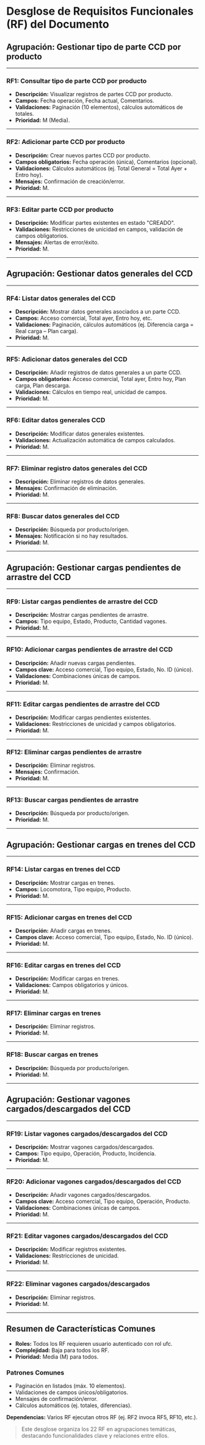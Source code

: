 # Desglose de Requisitos Funcionales (RF) del Documento

## Agrupación: Gestionar tipo de parte CCD por producto

---

### RF1: Consultar tipo de parte CCD por producto

- **Descripción:** Visualizar registros de partes CCD por producto.
- **Campos:** Fecha operación, Fecha actual, Comentarios.
- **Validaciones:** Paginación (10 elementos), cálculos automáticos de totales.
- **Prioridad:** M (Media).

---

### RF2: Adicionar parte CCD por producto

- **Descripción:** Crear nuevos partes CCD por producto.
- **Campos obligatorios:** Fecha operación (única), Comentarios (opcional).
- **Validaciones:** Cálculos automáticos (ej. Total General = Total Ayer + Entro hoy).
- **Mensajes:** Confirmación de creación/error.
- **Prioridad:** M.

---

### RF3: Editar parte CCD por producto

- **Descripción:** Modificar partes existentes en estado "CREADO".
- **Validaciones:** Restricciones de unicidad en campos, validación de campos obligatorios.
- **Mensajes:** Alertas de error/éxito.
- **Prioridad:** M.

---

## Agrupación: Gestionar datos generales del CCD

---

### RF4: Listar datos generales del CCD

- **Descripción:** Mostrar datos generales asociados a un parte CCD.
- **Campos:** Acceso comercial, Total ayer, Entro hoy, etc.
- **Validaciones:** Paginación, cálculos automáticos (ej. Diferencia carga = Real carga – Plan carga).
- **Prioridad:** M.

---

### RF5: Adicionar datos generales del CCD

- **Descripción:** Añadir registros de datos generales a un parte CCD.
- **Campos obligatorios:** Acceso comercial, Total ayer, Entro hoy, Plan carga, Plan descarga.
- **Validaciones:** Cálculos en tiempo real, unicidad de campos.
- **Prioridad:** M.

---

### RF6: Editar datos generales CCD

- **Descripción:** Modificar datos generales existentes.
- **Validaciones:** Actualización automática de campos calculados.
- **Prioridad:** M.

---

### RF7: Eliminar registro datos generales del CCD

- **Descripción:** Eliminar registros de datos generales.
- **Mensajes:** Confirmación de eliminación.
- **Prioridad:** M.

---

### RF8: Buscar datos generales del CCD

- **Descripción:** Búsqueda por producto/origen.
- **Mensajes:** Notificación si no hay resultados.
- **Prioridad:** M.

---

## Agrupación: Gestionar cargas pendientes de arrastre del CCD

---

### RF9: Listar cargas pendientes de arrastre del CCD

- **Descripción:** Mostrar cargas pendientes de arrastre.
- **Campos:** Tipo equipo, Estado, Producto, Cantidad vagones.
- **Prioridad:** M.

---

### RF10: Adicionar cargas pendientes de arrastre del CCD

- **Descripción:** Añadir nuevas cargas pendientes.
- **Campos clave:** Acceso comercial, Tipo equipo, Estado, No. ID (único).
- **Validaciones:** Combinaciones únicas de campos.
- **Prioridad:** M.

---

### RF11: Editar cargas pendientes de arrastre del CCD

- **Descripción:** Modificar cargas pendientes existentes.
- **Validaciones:** Restricciones de unicidad y campos obligatorios.
- **Prioridad:** M.

---

### RF12: Eliminar cargas pendientes de arrastre

- **Descripción:** Eliminar registros.
- **Mensajes:** Confirmación.
- **Prioridad:** M.

---

### RF13: Buscar cargas pendientes de arrastre

- **Descripción:** Búsqueda por producto/origen.
- **Prioridad:** M.

---

## Agrupación: Gestionar cargas en trenes del CCD

---

### RF14: Listar cargas en trenes del CCD

- **Descripción:** Mostrar cargas en trenes.
- **Campos:** Locomotora, Tipo equipo, Producto.
- **Prioridad:** M.

---

### RF15: Adicionar cargas en trenes del CCD

- **Descripción:** Añadir cargas en trenes.
- **Campos clave:** Acceso comercial, Tipo equipo, Estado, No. ID (único).
- **Prioridad:** M.

---

### RF16: Editar cargas en trenes del CCD

- **Descripción:** Modificar cargas en trenes.
- **Validaciones:** Campos obligatorios y únicos.
- **Prioridad:** M.

---

### RF17: Eliminar cargas en trenes

- **Descripción:** Eliminar registros.
- **Prioridad:** M.

---

### RF18: Buscar cargas en trenes

- **Descripción:** Búsqueda por producto/origen.
- **Prioridad:** M.

---

## Agrupación: Gestionar vagones cargados/descargados del CCD

---

### RF19: Listar vagones cargados/descargados del CCD

- **Descripción:** Mostrar vagones cargados/descargados.
- **Campos:** Tipo equipo, Operación, Producto, Incidencia.
- **Prioridad:** M.

---

### RF20: Adicionar vagones cargados/descargados del CCD

- **Descripción:** Añadir vagones cargados/descargados.
- **Campos clave:** Acceso comercial, Tipo equipo, Operación, Producto.
- **Validaciones:** Combinaciones únicas de campos.
- **Prioridad:** M.

---

### RF21: Editar vagones cargados/descargados del CCD

- **Descripción:** Modificar registros existentes.
- **Validaciones:** Restricciones de unicidad.
- **Prioridad:** M.

---

### RF22: Eliminar vagones cargados/descargados

- **Descripción:** Eliminar registros.
- **Prioridad:** M.

---

## Resumen de Características Comunes

- **Roles:** Todos los RF requieren usuario autenticado con rol ufc.
- **Complejidad:** Baja para todos los RF.
- **Prioridad:** Media (M) para todos.

### Patrones Comunes

- Paginación en listados (máx. 10 elementos).
- Validaciones de campos únicos/obligatorios.
- Mensajes de confirmación/error.
- Cálculos automáticos (ej. totales, diferencias).

**Dependencias:** Varios RF ejecutan otros RF (ej. RF2 invoca RF5, RF10, etc.).

> Este desglose organiza los 22 RF en agrupaciones temáticas, destacando funcionalidades clave y relaciones entre ellos.

